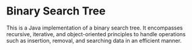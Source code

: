 # Binary Search Tree
This is a Java implementation of a binary search tree. It encompasses recursive, iterative, and object-oriented principles to handle operations such as insertion, removal, and searching data in an efficient manner.

